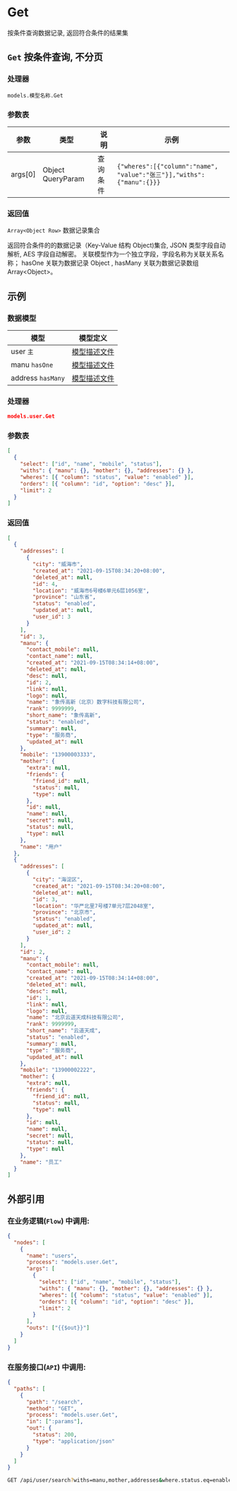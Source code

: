 # Get

按条件查询数据记录, 返回符合条件的结果集

## `Get` 按条件查询, 不分页

### 处理器

`models.模型名称.Get`

### 参数表

| 参数    | 类型              | 说明     | 示例                                                                 |
| ------- | ----------------- | -------- | -------------------------------------------------------------------- |
| args[0] | Object QueryParam | 查询条件 | `{"wheres":[{"column":"name", "value":"张三"}],"withs":{"manu":{}}}` |

### 返回值

`Array<Object Row>` 数据记录集合

返回符合条件的的数据记录（Key-Value 结构 Object)集合, JSON 类型字段自动解析, AES 字段自动解密。 关联模型作为一个独立字段，字段名称为关联关系名称； hasOne 关联为数据记录 Object , hasMany 关联为数据记录数组 Array\<Object\>。

## 示例

### 数据模型

| 模型              | 模型定义                                 |
| ----------------- | ---------------------------------------- |
| user `主`         | [模型描述文件](../examples/user.json)    |
| manu `hasOne`     | [模型描述文件](../examples/manu.json)    |
| address `hasMany` | [模型描述文件](../examples/address.json) |

### 处理器

```json
models.user.Get
```

### 参数表

```json
[
  {
    "select": ["id", "name", "mobile", "status"],
    "withs": { "manu": {}, "mother": {}, "addresses": {} },
    "wheres": [{ "column": "status", "value": "enabled" }],
    "orders": [{ "column": "id", "option": "desc" }],
    "limit": 2
  }
]
```

### 返回值

```json
[
  {
    "addresses": [
      {
        "city": "威海市",
        "created_at": "2021-09-15T08:34:20+08:00",
        "deleted_at": null,
        "id": 4,
        "location": "威海市6号楼6单元6层1056室",
        "province": "山东省",
        "status": "enabled",
        "updated_at": null,
        "user_id": 3
      }
    ],
    "id": 3,
    "manu": {
      "contact_mobile": null,
      "contact_name": null,
      "created_at": "2021-09-15T08:34:14+08:00",
      "deleted_at": null,
      "desc": null,
      "id": 2,
      "link": null,
      "logo": null,
      "name": "象传高新（北京）数字科技有限公司",
      "rank": 9999999,
      "short_name": "象传高新",
      "status": "enabled",
      "summary": null,
      "type": "服务商",
      "updated_at": null
    },
    "mobile": "13900003333",
    "mother": {
      "extra": null,
      "friends": {
        "friend_id": null,
        "status": null,
        "type": null
      },
      "id": null,
      "name": null,
      "secret": null,
      "status": null,
      "type": null
    },
    "name": "用户"
  },
  {
    "addresses": [
      {
        "city": "海淀区",
        "created_at": "2021-09-15T08:34:20+08:00",
        "deleted_at": null,
        "id": 3,
        "location": "华严北里7号楼7单元7层2048室",
        "province": "北京市",
        "status": "enabled",
        "updated_at": null,
        "user_id": 2
      }
    ],
    "id": 2,
    "manu": {
      "contact_mobile": null,
      "contact_name": null,
      "created_at": "2021-09-15T08:34:14+08:00",
      "deleted_at": null,
      "desc": null,
      "id": 1,
      "link": null,
      "logo": null,
      "name": "北京云道天成科技有限公司",
      "rank": 9999999,
      "short_name": "云道天成",
      "status": "enabled",
      "summary": null,
      "type": "服务商",
      "updated_at": null
    },
    "mobile": "13900002222",
    "mother": {
      "extra": null,
      "friends": {
        "friend_id": null,
        "status": null,
        "type": null
      },
      "id": null,
      "name": null,
      "secret": null,
      "status": null,
      "type": null
    },
    "name": "员工"
  }
]
```

## 外部引用

### 在业务逻辑(`Flow`) 中调用:

```json
{
  "nodes": [
    {
      "name": "users",
      "process": "models.user.Get",
      "args": [
        {
          "select": ["id", "name", "mobile", "status"],
          "withs": { "manu": {}, "mother": {}, "addresses": {} },
          "wheres": [{ "column": "status", "value": "enabled" }],
          "orders": [{ "column": "id", "option": "desc" }],
          "limit": 2
        }
      ],
      "outs": ["{{$out}}"]
    }
  ]
}
```

### 在服务接口(`API`) 中调用:

```json
{
  "paths": [
    {
      "path": "/search",
      "method": "GET",
      "process": "models.user.Get",
      "in": [":params"],
      "out": {
        "status": 200,
        "type": "application/json"
      }
    }
  ]
}
```

```bash
GET /api/user/search?withs=manu,mother,addresses&where.status.eq=enabled&order=id.desc&select=id,name,mobile,status&limit=2
```
